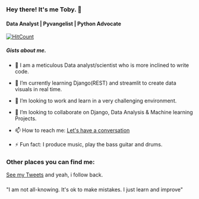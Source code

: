 ### Hey there! It's me Toby. 👋
#### Data Analyst | Pyvangelist | Python Advocate

[![HitCount](http://hits.dwyl.com/otuokeretobechukwu/otuokeretobechukwu.svg)](http://hits.dwyl.com/otuokeretobechukwu/otuokeretobechukwu)

##### Gists about me.

- 🔭 I am a meticulous Data analyst/scientist who is more inclined to write code. 

- 🌱 I’m currently learning Django(REST) and streamlit to create data visuals in real time.

- 👯 I’m looking to work and learn in a very challenging environment.

- 👯 I’m looking to collaborate on Django, Data Analysis & Machine learning Projects. 

- 📫 How to reach me: <a href="mailto:otuokeretobechukwu@outlook.com">Let's have a conversation</a>

- ⚡ Fun fact: I produce music, play the bass guitar and drums. 

### Other places you can find me:
[See my Tweets](https://twitter.com/toby_py) and yeah, i follow back.

###
"I am not all-knowing.
It's ok to make mistakes.
I just learn and improve"
